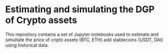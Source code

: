 # Estimating and simulating the DGP of Crypto assets

This repository contains a set of Jupyter notebooks used 
to estimate and simultate the price of cripto assets (BTC, ETH) 
add stablecoins (USDT, DAI) using historical data.

